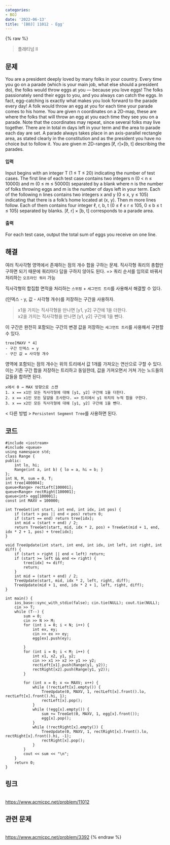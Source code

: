 ```yaml
---
categories:
- BOJ
date: '2022-06-13'
title: '[BOJ] 11012 - Egg'
---
```


{% raw %}
> 플래티넘 II<br>

## 문제
You are a president deeply loved by many folks in your country. Every time you go on a parade (which is your main job, what else should a president do), the folks would throw eggs at you — because you love eggs! The folks passionately send their eggs to you, and you always can catch the eggs. In fact, egg-catching is exactly what makes you look forward to the parade every day! A folk would throw an egg at you for each time your parade comes to his home. You are given n coordinates on a 2D-map, these are where the folks that will throw an egg at you each time they see you on a parade. Note that the coordinates may repeat, since several folks may live together. There are in total m days left in your term and the area to parade each day are set. A parade always takes place in an axis-parallel rectangle area, as stated clearly in the constitution and as the president you have no choice but to follow it. You are given m 2D-ranges [ℓ, r]×[b, t] describing the parades.

#### 입력
Input begins with an integer T (1 ≤ T ≤ 20) indicating the number of test cases. The first line of each test case contains two integers n (0 < n ≤ 10000) and m (0 ≤ m ≤ 50000) separated by a blank where n is the number of folks throwing eggs and m is the number of days left in your term. Each of the following n lines contains two integers x and y (0 ≤ x, y ≤ 105) indicating that there is a folk’s home located at (x, y). Then m more lines follow. Each of them contains four integer ℓ, r, b, t (0 ≤ ℓ ≤ r ≤ 105, 0 ≤ b ≤ t ≤ 105) separated by blanks. [ℓ, r] × [b, t] corresponds to a parade area.

#### 출력
For each test case, output the total sum of eggs you receive on one line.

## 해결
여러 직사각형 영역에서 존재하는 점의 개수 합을 구하는 문제. 직사각형 쿼리의 총합만 구하면 되기 때문에 쿼리마다 답을 구하지 않아도 된다. => 쿼리 순서를 임의로 바꿔서 처리하는 `오프라인 쿼리` 가능

직사각형의 합집합 면적을 처리하는 `스위핑` + `세그먼트 트리`를 사용해서 해결할 수 있다.

(인덱스 - y, 값 - 사각형 개수)를 저장하는 구간을 사용하자.
> x1을 가지는 직사각형을 만나면 [y1, y2] 구간에 1을 더한다.<br>
> x2을 가지는 직사각형을 만나면 [y1, y2] 구간에 1을 뺀다.<br>

이 구간은 완전히 포함되는 구간의 변경 값을 저장하는 `세그먼트 트리`를 사용해서 구현할 수 있다.
```
tree[MAXV * 4]
- 구간 인덱스 = y
- 구간 값 = 사각형 개수
```

영역에 포함되는 점의 개수는 위의 트리에서 값 1개를 가져오는 연산으로 구할 수 있다. 이는 기존 구간 합을 저장하는 트리하고 동일한데, 값을 가져오면서 거쳐 가는 노드들의 값들을 합하면 된다.

```
x에서 0 → MAX 방향으로 스캔
1. x == x1인 모든 직사각형에 대해 [y1, y2] 구간에 1을 더한다.
2. x == x1인 모든 달걀을 조사한다. => 트리에서 y1 위치의 누적 합을 구한다.
3. x == x2인 모든 직사각형에 대해 [y1, y2] 구간에 1을 뺀다.
```

< 다른 방법 >
`Persistent Segment Tree`를 사용하면 된다.

## 코드
```
#include <iostream>
#include <queue>
using namespace std;
class Range {
public:
	int lo, hi;
	Range(int a, int b) { lo = a, hi = b; }
};
int N, M, sum = 0, T;
int tree[400004];
queue<Range> rectLeft[100001];
queue<Range> rectRight[100001];
queue<int> egg[100001];
const int MAXV = 100000;

int TreeGet(int start, int end, int idx, int pos) {
	if (start > pos || end < pos) return 0;
	if (start == end) return tree[idx];
	int mid = (start + end) / 2;
	return TreeGet(start, mid, idx * 2, pos) + TreeGet(mid + 1, end, idx * 2 + 1, pos) + tree[idx];
}

void TreeUpdate(int start, int end, int idx, int left, int right, int diff) {
	if (start > right || end < left) return;
	if (start >= left && end <= right) {
		tree[idx] += diff;
		return;
	}
	int mid = (start + end) / 2;
	TreeUpdate(start, mid, idx * 2, left, right, diff);
	TreeUpdate(mid + 1, end, idx * 2 + 1, left, right, diff);
}

int main() {
	ios_base::sync_with_stdio(false); cin.tie(NULL); cout.tie(NULL);
	cin >> T;
	while (T--) {
		sum = 0;
		cin >> N >> M;
		for (int i = 0; i < N; i++) {
			int ex, ey;
			cin >> ex >> ey;
			egg[ex].push(ey);

		}
		for (int i = 0; i < M; i++) {
			int x1, x2, y1, y2;
			cin >> x1 >> x2 >> y1 >> y2;
			rectLeft[x1].push(Range(y1, y2));
			rectRight[x2].push(Range(y1, y2));
		}

		for (int x = 0; x <= MAXV; x++) {
			while (!rectLeft[x].empty()) {
				TreeUpdate(0, MAXV, 1, rectLeft[x].front().lo, rectLeft[x].front().hi, 1);
				rectLeft[x].pop();
			}
			while (!egg[x].empty()) {
				sum += TreeGet(0, MAXV, 1, egg[x].front());
				egg[x].pop();
			}
			while (!rectRight[x].empty()) {
				TreeUpdate(0, MAXV, 1, rectRight[x].front().lo, rectRight[x].front().hi, -1);
				rectRight[x].pop();
			}
		}
		cout << sum << "\n";
	}
	return 0;
}
```

## 링크
<br>https://www.acmicpc.net/problem/11012

## 관련 문제
<br>https://www.acmicpc.net/problem/3392
{% endraw %}